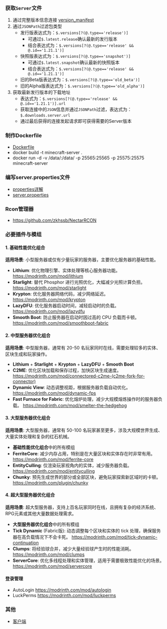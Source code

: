 ### 获取`Server`文件
1. 通过完整版本信息连接 [version_manifest](https://launchermeta.mojang.com/mc/game/version_manifest.json)
2. 通过`JSONPath`过滤包类型
    - 发行版表达式为：`$.versions[?(@.type=='release')]`
       - 可通过`$.latest.release`确认最新的发行版本
       - 结合表达式为：`$.versions[?(@.type=='release' && @.id=='1.21.1')]`
    - 快照版表达式为：`$.versions[?(@.type=='snapshot')]`
       - 可通过`$.latest.snapshot`确认最新的快照版本
       - 结合表达式为：`$.versions[?(@.type=='release' && @.id=='1.21.1')]`
    - 旧的Beta版表达式为：`$.versions[?(@.type=='old_beta')]`
    - 旧的Alpha版表达式为：`$.versions[?(@.type=='old_alpha')]`
3. 获取最新发行版本的下载地址
    - 表达式为：`$.versions[?(@.type=='release' && @.id=='1.21.1')].url`
    - 获取连接中的`JSON`信息并通过`JSONPath`过滤，表达式为：`$.downloads.server.url`
    - 通过最后获得的连接发起请求即可获得需要的Server版本

### 制作Dockerfile
- [Dockerfile](Dockerfile)
- docker build -t minecraft-server .
- docker run -d -v /data/:/data/ -p 25565:25565 -p 25575:25575 minecraft-server

### 编写server.properties文件
- [properties详解](https://minecraft.fandom.com/zh/wiki/Server.properties)
- [server.properties](server.properties)

### Rcon管理器
- https://github.com/zkhssb/NectarRCON

### 必要插件与模组

#### **1. 基础性能优化组合**
**适用场景**: 小型服务器或仅有少量玩家的服务器，主要优化服务器的基础性能。

- **Lithium**: 优化物理引擎、实体处理等核心服务器功能。https://modrinth.com/mod/lithium
- **Starlight**: 替代 Phosphor 进行光照优化，大幅减少光照计算负担。 https://modrinth.com/mod/starlight
- **Krypton**: 优化服务器网络代码，减少网络延迟。 https://modrinth.com/mod/krypton
- **LazyDFU**: 优化服务器启动时间，减轻启动时的负载。 https://modrinth.com/mod/lazydfu
- **Smooth Boot**: 防止服务器在启动时因过高的 CPU 负载而卡顿。 https://modrinth.com/mod/smoothboot-fabric

#### **2. 中型服务器优化组合**
**适用场景**: 中型服务器，通常有 20-50 名玩家同时在线，需要处理较多的实体、区块生成和玩家操作。

- **Lithium** + **Starlight** + **Krypton** + **LazyDFU** + **Smooth Boot**
- **C2ME**: 优化区块加载和保存过程，加快区块生成速度。 https://modrinth.com/mod/connectored-c2me-(c2me-fork-for-connector)
- **Dynamic View**: 动态调整视距，根据服务器负载自动优化。 https://modrinth.com/mod/dynamic-fps
- **Fast Furnace for Fabric**: 优化熔炉处理，减少大规模熔炼操作时的服务器负载。 https://modrinth.com/mod/smelter-the-hedgehog

#### **3. 大型服务器优化组合**
**适用场景**: 大型服务器，通常有 50-100 名玩家甚至更多，涉及大规模世界生成、大量实体处理和复杂的红石机械。

- **基础性能优化组合**中的所有模组
- **FerriteCore**: 减少内存占用，特别是在大量区块和实体存在时非常有用。 https://modrinth.com/mod/ferrite-core
- **EntityCulling**: 仅渲染玩家视角内的实体，减少服务器负载。 https://modrinth.com/mod/entityculling
- **Chunky**: 预先生成世界的部分或全部区块，避免玩家探索新区域时的卡顿。 https://modrinth.com/plugin/chunky

#### **4. 超大型服务器优化组合**
**适用场景**: 超大型服务器，支持上百名玩家同时在线，且拥有复杂的经济系统、RPG元素或其他大量数据处理需求。

- **大型服务器优化组合**中的所有模组
- **Tick Dynamic** (Fabric版): 动态调整每个区块和实体的 tick 处理，确保服务器在高负载情况下不会卡死。 https://modrinth.com/mod/tick-dynamic-continuation
- **Clumps**: 将经验球合并，减少大量经验球产生时的性能消耗。 https://modrinth.com/mod/clumps
- **ServerCore**: 优化多线程处理和实体管理，适用于需要极致性能优化的场景。 https://modrinth.com/mod/servercore

#### **登录管理**
- AutoLogin https://modrinth.com/mod/autologin
- LuckPerms https://modrinth.com/mod/luckperms

### 其他
- [客户端](https://ci.huangyuhui.net/job/HMCL/)

